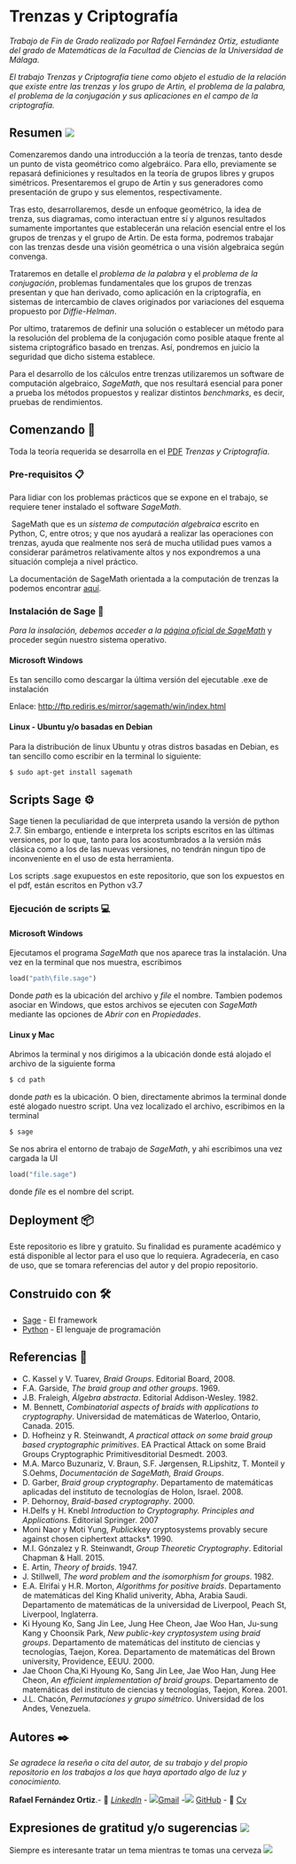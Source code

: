 # Trenzas y Criptografía

_Trabajo de Fin de Grado realizado por Rafael Fernández Ortiz, estudiante del grado de Matemáticas de la Facultad de Ciencias de la Universidad de Málaga._

*El trabajo Trenzas y Criptografía tiene como objeto el estudio de la relación que existe entre las trenzas y los grupo de Artin, el problema de la palabra, el problema de la conjugación y sus aplicaciones en el campo de la criptografía.*

## Resumen <img src="https://img.icons8.com/color/48/000000/literature.png">

Comenzaremos dando una introducción a la teoría de trenzas, tanto desde un punto de vista geométrico como algebráico. Para ello, previamente se repasará definiciones y resultados en la teoría de grupos libres y grupos simétricos. Presentaremos el grupo de Artin y sus generadores como presentación de grupo y sus elementos, respectivamente.

Tras esto, desarrollaremos, desde un enfoque geométrico, la idea de trenza, sus diagramas, como interactuan entre sí y algunos resultados sumamente importantes que establecerán una relación esencial entre el los grupos de trenzas y el grupo de Artin. De esta forma, podremos trabajar con las trenzas desde una visión geométrica o una visión algebraica según convenga.

Trataremos en detalle el *problema de la palabra* y el *problema de la conjugación*, problemas fundamentales que los grupos de trenzas presentan y que han derivado, como aplicación en la criptografía, en sistemas de intercambio de claves originados por variaciones del esquema propuesto por *Diffie-Helman*.

Por ultimo, trataremos de definir una solución o establecer un método para la resolución del problema de la conjugación como posible ataque frente al sistema criptográfico basado en trenzas. Así, pondremos en juicio la seguridad que dicho sistema establece.

Para el desarrollo de los cálculos entre trenzas utilizaremos un software de computación algebraico, *SageMath*, que nos resultará esencial para poner a prueba los métodos propuestos y realizar distintos *benchmarks*, es decir, pruebas de rendimientos.

## Comenzando 🚀

Toda la teoría requerida se desarrolla en el [PDF](https://github.com/rafafrdz/braids-and-cryptography/blob/master/Trenzas%20y%20Criptograf%C3%ADa.pdf) *Trenzas y Criptografía*.


### Pre-requisitos 📋

Para lidiar con los problemas prácticos que se expone en el trabajo, se requiere tener instalado el software *SageMath*. 

​	SageMath que es un *sistema de computación algebraica* escrito en Python, C, entre otros; y que nos ayudará a realizar las operaciones con trenzas, ayuda que realmente nos será de mucha utilidad pues vamos a considerar parámetros relativamente altos y nos expondremos a una situación compleja a nivel práctico.

La documentación de SageMath orientada a la computación de trenzas la podemos encontrar [aquí](http://doc.sagemath.org/html/en/reference/groups/sage/groups/braid.html).

### Instalación de Sage 🔧

_Para la insalación, debemos acceder a la [página oficial de SageMath](http://www.sagemath.org/index.html)_ y proceder según nuestro sistema operativo.

#### Microsoft Windows

Es tan sencillo como descargar la última versión del ejecutable .exe de instalación

Enlace: http://ftp.rediris.es/mirror/sagemath/win/index.html

#### Linux - Ubuntu y/o basadas en Debian

Para la distribución de linux Ubuntu y otras distros basadas en Debian, es tan sencillo como escribir en la terminal lo siguiente:

```bash
$ sudo apt-get install sagemath
```

## Scripts Sage ⚙️

Sage tienen la peculiaridad de que interpreta usando la versión de python 2.7. Sin embargo, entiende e interpreta los scripts escritos en las últimas versiones, por lo que, tanto para los acostumbrados a la versión más clásica como a los de las nuevas versiones, no tendrán ningun tipo de inconveniente en el uso de esta herramienta.

Los scripts .sage exupuestos en este repositorio, que son los expuestos en el pdf, están escritos en Python v3.7

### Ejecución de scripts :computer:

#### Microsoft Windows

Ejecutamos el programa *SageMath* que nos aparece tras la instalación. Una vez en la terminal que nos muestra, escribimos

```python
load("path\file.sage")
```

Donde *path* es la ubicación del archivo y *file* el nombre. Tambien podemos asociar en Windows, que estos archivos se ejecuten con *SageMath* mediante las opciones de *Abrir con* en *Propiedades*.

#### Linux y Mac

Abrimos la terminal y nos dirigimos a la ubicación donde está alojado el archivo de la siguiente forma

```bash
$ cd path
```

donde *path* es la ubicación. O bien, directamente abrimos la terminal donde esté alogado nuestro script. Una vez localizado el archivo, escribimos en la terminal

```bash
$ sage
```

Se nos abrira el entorno de trabajo de *SageMath*, y ahi escribimos una vez cargada la UI

```python
load("file.sage")
```

donde *file* es el nombre del script.

## Deployment 📦

Este repositorio es libre y gratuito. Su finalidad es puramente académico y está disponible al lector para el uso que lo requiera. Agradecería, en caso de uso, que se tomara referencias del autor y del propio repositorio.

## Construido con 🛠️

* [Sage](http://doc.sagemath.org/html/en/reference/index.html) - El framework
* [Python](https://docs.python.org/3/) - El lenguaje de programación

## Referencias 📖

* C. Kassel y V. Tuarev, *Braid Groups*. Editorial Board, 2008.
*  F.A. Garside, *The braid group and other groups*. 1969.
* J.B. Fraleigh, *Álgebra abstracta*. Editorial Addison-Wesley. 1982.
* M. Bennett, *Combinatorial aspects of braids with applications to cryptography*. Universidad de matemáticas de Waterloo, Ontario, Canada. 2015.
* D. Hofheinz y R. Steinwandt, *A practical attack on some braid group based cryptographic primitives*. EA Practical Attack on some Braid Groups Cryptographic Primitivesditorial Desmedt. 2003.
* M.A. Marco Buzunariz, V. Braun, S.F. Jørgensen, R.Lipshitz, T. Monteil y S.Oehms, *Documentación de SageMath, Braid Groups*.
* D. Garber, *Braid group cryptography*. Departamento de matemáticas aplicadas del instituto de tecnologías de Holon, Israel. 2008.
* P. Dehornoy, *Braid-based cryptography*. 2000.
*  H.Delfs y H. Knebl *Introduction to Cryptography. Principles and Applications*. Editorial Springer. 2007
* Moni Naor y Moti Yung, *Publick*key cryptosystems provably secure against chosen ciphertext attacks*. 1990.
* M.I. Gónzalez y R. Steinwandt, *Group Theoretic Cryptography*. Editorial Chapman \& Hall. 2015.
* E. Artin, *Theory of braids*. 1947.
* J. Stillwell, *The word problem and the isomorphism for groups*. 1982.
* E.A. Elrifai y H.R. Morton, *Algorithms for positive braids*. Departamento de matemáticas del King Khalid univerity, Abha, Arabia Saudi. Departamento de matemáticas de la universidad de Liverpool, Peach St, Liverpool, Inglaterra.
* Ki Hyoung Ko, Sang Jin Lee, Jung Hee Cheon, Jae Woo Han, Ju-sung Kang y Choonsik Park, *New public-key cryptosystem using braid groups*. Departamento de matemáticas del instituto de ciencias y tecnologías, Taejon, Korea. Departamento de matemáticas del Brown university, Providence, EEUU. 2000.
* Jae Choon Cha,Ki Hyoung Ko, Sang Jin Lee, Jae Woo Han, Jung Hee Cheon, *An efficient implementation of braid groups*. Departamento de matemáticas del instituto de ciencias y tecnologías, Taejon, Korea. 2001.
* J.L. Chacón, *Permutaciones y grupo simétrico*. Universidad de los Andes, Venezuela.

## Autores ✒️

_Se agradece la reseña o cita del autor, de su trabajo y del propio repositorio en los trabajos a los que haya aportado algo de luz y conocimiento._

**Rafael Fernández Ortiz**.- 	:briefcase: [*LinkedIn*](https://www.linkedin.com/in/rafael-fern%C3%A1ndez-ortiz-7a1684171/) - ​<img src="https://img.icons8.com/color/20/000000/open-envelope.png">​ ​[Gmail](rafaelfernandezortiz@gmail.com) - ​<img src="https://img.icons8.com/color/20/000000/cardboard-box.png">​ [GitHub](https://github.com/rafafrdz) - :bookmark_tabs: [Cv](https://rafafrdz.github.io/) 

## Expresiones de gratitud  y/o sugerencias <img src="https://img.icons8.com/color/48/000000/beer.png">

Siempre es interesante tratar un tema mientras te tomas una cerveza <img src="https://img.icons8.com/color/28/000000/beer.png">